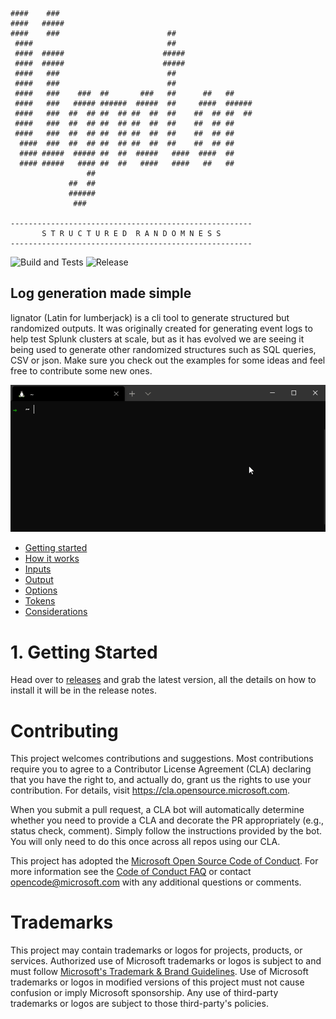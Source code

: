 ```
####    ###
####   #####
####    ###                        ##
 ####                              ##
 ####  #####                      #####
 ####  #####                      #####
 ####   ###                        ##
 ####   ###                        ##
 ####   ###    ###  ##       ###   ##      ##   ##
 ####   ###   ##### ######  #####  ##     ####  ######
 ####   ###  ##  ## ##  ## ##  ##  ##    ##  ## ##  ##
 ####   ###  ##  ## ##  ## ##  ##  ##    ##  ## ##
 ####   ###  ##  ## ##  ## ##  ##  ##    ##  ## ##
  ####  ###  ##  ## ##  ## ##  ##  ##    ##  ## ##
  #### #####  ##### ##  ##  #####   ####  ####  ##
  #### #####   #### ##  ##   ####   ####   ##   ##
                 ##
             ##  ##
             ######
              ###

------------------------------------------------------
       S T R U C T U R E D  R A N D O M N E S S
------------------------------------------------------
```

![Build and Tests](https://github.com/microsoft/lignator/workflows/Build%20and%20Tests/badge.svg) ![Release](https://github.com/microsoft/lignator/workflows/Release/badge.svg)

## Log generation made simple

lignator (Latin for lumberjack) is a cli tool to generate structured but randomized outputs. It was originally created for generating event logs to help test Splunk clusters at scale, but as it has evolved we are seeing it being used to generate other randomized structures such as SQL queries, CSV or json. Make sure you check out the examples for some ideas and feel free to contribute some new ones.

![lignator demo](./images/lignator-demo.gif)

- [Getting started](#1-getting-started)
- [How it works](/docs/2.how_it_works.md)
- [Inputs](/docs/3.input.md)
- [Output](/docs/4.output.md)
- [Options](/docs/5.options.md)
- [Tokens](/docs/6.tokens.md)
- [Considerations](/docs/7.considerations.md)


# 1. Getting Started

Head over to [releases](https://github.com/microsoft/lignator/releases) and grab the latest version, all the details on how to install it will be in the release notes.

# Contributing

This project welcomes contributions and suggestions.  Most contributions require you to agree to a
Contributor License Agreement (CLA) declaring that you have the right to, and actually do, grant us
the rights to use your contribution. For details, visit https://cla.opensource.microsoft.com.

When you submit a pull request, a CLA bot will automatically determine whether you need to provide
a CLA and decorate the PR appropriately (e.g., status check, comment). Simply follow the instructions
provided by the bot. You will only need to do this once across all repos using our CLA.

This project has adopted the [Microsoft Open Source Code of Conduct](https://opensource.microsoft.com/codeofconduct/).
For more information see the [Code of Conduct FAQ](https://opensource.microsoft.com/codeofconduct/faq/) or
contact [opencode@microsoft.com](mailto:opencode@microsoft.com) with any additional questions or comments.

# Trademarks

This project may contain trademarks or logos for projects, products, or services. Authorized use of Microsoft
trademarks or logos is subject to and must follow
[Microsoft's Trademark & Brand Guidelines](https://www.microsoft.com/en-us/legal/intellectualproperty/trademarks/usage/general).
Use of Microsoft trademarks or logos in modified versions of this project must not cause confusion or imply Microsoft sponsorship.
Any use of third-party trademarks or logos are subject to those third-party's policies.
